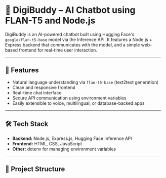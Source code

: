 # 🤖 DigiBuddy – AI Chatbot using FLAN-T5 and Node.js

DigiBuddy is an AI-powered chatbot built using Hugging Face's `google/flan-t5-base` model via the Inference API. It features a Node.js + Express backend that communicates with the model, and a simple web-based frontend for real-time user interaction.

---

## 🚀 Features

- Natural language understanding via `flan-t5-base` (text2text generation)
- Clean and responsive frontend
- Real-time chat interface
- Secure API communication using environment variables
- Easily extensible to voice, multilingual, or database-backed apps

---

## 🛠️ Tech Stack

- **Backend:** Node.js, Express.js, Hugging Face Inference API
- **Frontend:** HTML, CSS, JavaScript
- **Other:** dotenv for managing environment variables

---

## 📁 Project Structure

